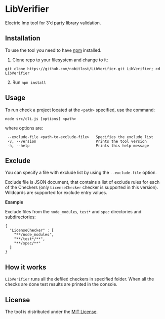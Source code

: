 # LibVerifier

Electric Imp tool for 3'd party library validation.

## Installation 

To use the tool you need to have [npm](https://www.npmjs.com/get-npm) installed.

1. Clone repo to your filesystem and change to it: 
```
git clone https://github.com/nobitlost/LibVerifier.git LibVerifier; cd LibVerifier
```
2. Run `npm install`

## Usage

To run check a project located at the `<path>` specified, use the command:  
```
node src/cli.js [options] <path>
``` 
where options are: 

```
 --exclude-file <path-to-exclude-file>   Specifies the exclude list
 -v, --version                           Prints the tool version
 -h, --help                              Prints this help message
```

## Exclude

You can specify a file with exclude list by using the `--exclude-file` option.

Exclude file is JSON document, that contains a list of exclude rules for each of the Checkers
(only `LicenseChecker` checker is supported in this version). Wildcards are supported for
exclude entry values.

**Example**

Exclude files from the `node_modules`, `test*` and `spec` directories and subdirectories:

```
{
  "LicenseChecker" : [
    "**/node_modules",
    "**/test*/**",
    "**/spec/**"
  ]
}
```

## How it works

`LibVerifier` runs all the defiled checkers in specified folder. When all the checks are done
test results are printed in the console.

## License

The tool is distributed under the [MIT License](./LICENSE).
